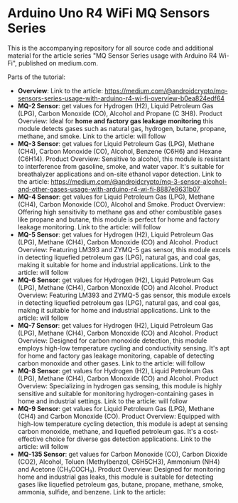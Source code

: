 # Arduino Uno R4 WiFi MQ Sensors Series

This is the accompanying repository for all source code and additional material for the article series "MQ Sensor Series usage with Arduino R4 Wi-Fi", published on medium.com.

Parts of the tutorial:
- **Overview**: Link to the article: https://medium.com/@androidcrypto/mq-sensors-series-usage-with-arduino-r4-wi-fi-overview-b0ea824edf64
- **MQ-2 Sensor**: get values for Hydrogen (H2), Liquid Petroleum Gas (LPG), Carbon Monoxide (CO), Alcohol and Propane (C 3H8). Product Overview: Ideal for **home and factory gas leakage monitoring** this module detects gases such as natural gas, hydrogen, butane, propane, methane, and smoke. Link to the article: will follow
- **MQ-3 Sensor**: get values for Liquid Petroleum Gas (LPG), Methane (CH4), Carbon Monoxide (CO), Alcohol, Benzene (C6H6) and Hexane (C6H14). Product Overview: Sensitive to alcohol, this module is resistant to interference from gasoline, smoke, and water vapor. It's suitable for breathalyzer applications and on-site ethanol vapor detection. Link to the article: https://medium.com/@androidcrypto/mq-3-sensor-alcohol-and-other-gases-usage-with-arduino-r4-wi-fi-8887e9631b07
- **MQ-4 Sensor**: get values for Liquid Petroleum Gas (LPG), Methane (CH4), Carbon Monoxide (CO), Alcohol and Smoke. Product Overview: Offering high sensitivity to methane gas and other combustible gases like propane and butane, this module is perfect for home and factory leakage monitoring. Link to the article: will follow
- **MQ-5 Sensor**: get values for Hydrogen (H2), Liquid Petroleum Gas (LPG), Methane (CH4), Carbon Monoxide (CO) and Alcohol. Product Overview: Featuring LM393 and ZYMQ-5 gas sensor, this module excels in detecting liquefied petroleum gas (LPG), natural gas, and coal gas, making it suitable for home and industrial applications. Link to the article: will follow
- **MQ-6 Sensor**: get values for Hydrogen (H2), Liquid Petroleum Gas (LPG), Methane (CH4), Carbon Monoxide (CO) and Alcohol. Product Overview: Featuring LM393 and ZYMQ-5 gas sensor, this module excels in detecting liquefied petroleum gas (LPG), natural gas, and coal gas, making it suitable for home and industrial applications. Link to the article: will follow
- **MQ-7 Sensor**: get values for Hydrogen (H2), Liquid Petroleum Gas (LPG), Methane (CH4), Carbon Monoxide (CO) and Alcohol. Product Overview: Designed for carbon monoxide detection, this module employs high-low temperature cycling and conductivity sensing. It's apt for home and factory gas leakage monitoring, capable of detecting carbon monoxide and other gases. Link to the article: will follow
- **MQ-8 Sensor**: get values for Hydrogen (H2), Liquid Petroleum Gas (LPG), Methane (CH4), Carbon Monoxide (CO) and Alcohol. Product Overview: Specializing in hydrogen gas sensing, this module is highly sensitive and suitable for monitoring hydrogen-containing gases in home and industrial settings. Link to the article: will follow
- **MQ-9 Sensor**: get values for Liquid Petroleum Gas (LPG), Methane (CH4) and Carbon Monoxide (CO). Product Overview: Equipped with high-low temperature cycling detection, this module is adept at sensing carbon monoxide, methane, and liquefied petroleum gas. It's a cost-effective choice for diverse gas detection applications. Link to the article: will follow
- **MQ-135 Sensor**: get values for Carbon Monoxide (CO), Carbon Dioxide (CO2), Alcohol, Toluen (Methylbenzol, C6H5CH3), Ammonium (NH4) and Acetone (CH₃COCH₃). Product Overview: Designed for monitoring home and industrial gas leaks, this module is suitable for detecting gases like liquefied petroleum gas, butane, propane, methane, smoke, ammonia, sulfide, and benzene. Link to the article: 

  
